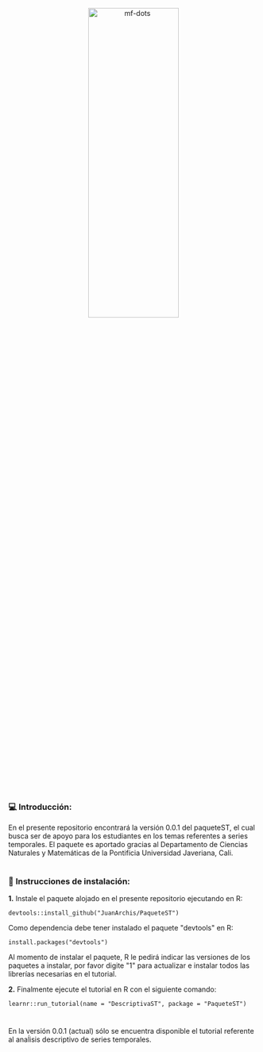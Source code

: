 <p align="center">
<a name="top" href="#"> <img src="https://media2.giphy.com/media/rGlAZysKBcjRCkAX7S/giphy.gif" alt="mf-dots" height="40%" width="60%"/> </a>

# 

### :computer: **Introducción:**

En el presente repositorio encontrará la versión 0.0.1 del paqueteST, el cual busca ser de apoyo para los estudiantes en los temas referentes a series temporales. El paquete es aportado gracias al Departamento de Ciencias Naturales y Matemáticas de la Pontificia Universidad Javeriana, Cali.

#

### :wrench: **Instrucciones de instalación:**

**1.** Instale el paquete alojado en el presente repositorio ejecutando en R:

```
devtools::install_github("JuanArchis/PaqueteST")
```
Como dependencia debe tener instalado el paquete "devtools" en R:

```
install.packages("devtools")
```
Al momento de instalar el paquete, R le pedirá indicar las versiones de los paquetes a instalar, por favor digite "1" para actualizar e instalar todos las librerías necesarias en el tutorial.

**2.** Finalmente ejecute el tutorial en R con el siguiente comando:

```
learnr::run_tutorial(name = "DescriptivaST", package = "PaqueteST")
```
#

En la versión 0.0.1 (actual) sólo se encuentra disponible el tutorial referente al anaĺisis descriptivo de series temporales.
